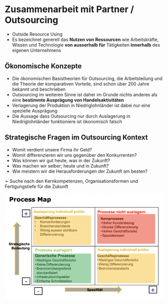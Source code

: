 # Zusammenarbeit mit Partner / Outsourcing

* Outside Resource Using
* Es bezeichnet generell das **Nutzen von Ressourcen** wie Arbeitskräfte, Wissen und Technologie **von ausserhalb für** Tätigkeiten **innerhalb** des eigenen Unternehmens

## Ökonomische Konzepte

* Die ökonomischen Basistheorien für Outsourcing, die Arbeitsteilung und die Theorie der komparativen Vorteile, sind schon über 200 Jahre bekannt und beschrieben
* Outsourcing im weiteren Sinne ist daher im Grunde nichts anderes als eine **bestimmte Ausprägung von Handelsaktivitäten**
* Verlagerung der Produktion in Niedriglohnländer ist dabei nur eine spezielle Ausprägung
* Die Aussage dass Outsourcing nur durch Auslagerung in Niedriglohnländer funktioniere ist ökonomisch falsch

## Strategische Fragen im Outsourcing Kontext

* Womit verdient unsere Firma ihr Geld?
* Womit differenzieren wir uns gegenüber den Konkurrenten?
* Was können wir gut heute, was in der Zukunft?
* Was machen wir selber; heute und in Zukunft?
* Wie meistern wir die Herausforderungen der Zukunft am besten?

➢ Suche nach den Kernkompetenzen, Organisationsformen und Fertigungstiefe für die Zukunft



![](../.gitbook/assets/image%20%28148%29.png)









